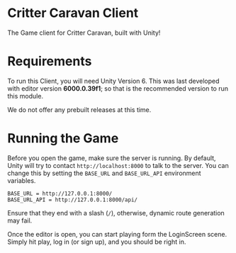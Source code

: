 # Critter Caravan Client
The Game client for Critter Caravan, built with Unity!

# Requirements

To run this Client, you will need Unity Version 6. This was last developed with editor version **6000.0.39f1**; so that is the recommended version to run this module.

We do not offer any prebuilt releases at this time.

# Running the Game

Before you open the game, make sure the server is running. By default, Unity will try to contact `http://localhost:8000` to talk to the server. You can change this by setting the `BASE_URL` and `BASE_URL_API` environment variables.

```
BASE_URL = http://127.0.0.1:8000/
BASE_URL_API = http://127.0.0.1:8000/api/
```
Ensure that they end with a slash (`/`), otherwise, dynamic route generation may fail.

Once the editor is open, you can start playing form the LoginScreen scene. Simply hit play, log in (or sign up), and you should be right in.
